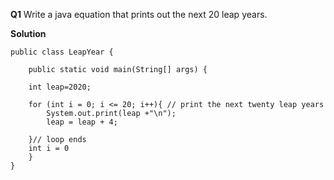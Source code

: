 **Q1** Write a java equation that prints out the next 20 leap years.

**Solution**

    public class LeapYear {

        public static void main(String[] args) {
        
        int leap=2020;
        
        for (int i = 0; i <= 20; i++){ // print the next twenty leap years
            System.out.print(leap +"\n");
            leap = leap + 4;
            
        }// loop ends
        int i = 0
        }
    }    
